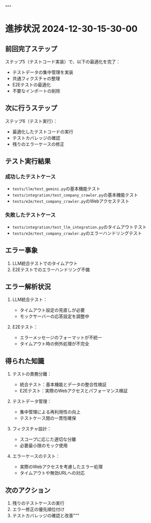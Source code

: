 """
# 進捗状況 2024-12-30-15-30-00

## 前回完了ステップ
ステップ5（テストコード実装）で、以下の最適化を完了：
- テストデータの集中管理を実装
- 共通フィクスチャの整理
- E2Eテストの最適化
- 不要なインポートの削除

## 次に行うステップ
ステップ6（テスト実行）：
- 最適化したテストコードの実行
- テストカバレッジの確認
- 残りのエラーケースの修正

## テスト実行結果
### 成功したテストケース
- `tests/llm/test_gemini.py`の基本機能テスト
- `tests/integration/test_company_crawler.py`の基本機能テスト
- `tests/e2e/test_company_crawler.py`のWebアクセステスト

### 失敗したテストケース
- `tests/integration/test_llm_integration.py`のタイムアウトテスト
- `tests/e2e/test_company_crawler.py`のエラーハンドリングテスト

## エラー事象
1. LLM統合テストでのタイムアウト
2. E2Eテストでのエラーハンドリング不備

## エラー解析状況
1. LLM統合テスト：
   - タイムアウト設定の見直しが必要
   - モックサーバーの応答設定を調整中

2. E2Eテスト：
   - エラーメッセージのフォーマットが不統一
   - タイムアウト時の例外処理が不完全

## 得られた知識
1. テストの責務分離：
   - 統合テスト：基本機能とデータの整合性検証
   - E2Eテスト：実際のWebアクセスとパフォーマンス検証

2. テストデータ管理：
   - 集中管理による再利用性の向上
   - テストケース間の一貫性確保

3. フィクスチャ設計：
   - スコープに応じた適切な分離
   - 必要最小限のモック使用

4. エラーケースのテスト：
   - 実際のWebアクセスを考慮したエラー処理
   - タイムアウトや無効URLへの対応

## 次のアクション
1. 残りのテストケースの実行
2. エラー修正の優先順位付け
3. テストカバレッジの確認と改善""" 